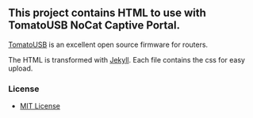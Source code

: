 ## This project contains HTML to use with TomatoUSB NoCat Captive Portal. ##

[TomatoUSB](http://tomatousb.org/) is an excellent open source firmware for routers.

The HTML is transformed with [Jekyll](https://github.com/mojombo/jekyll).  Each file contains the css for easy upload.

### License ###

- [MIT License](http://kylemiller.com/mit-license)
